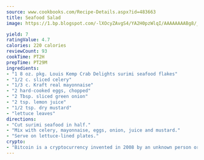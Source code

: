 ```yaml
---
source: www.cookbooks.com/Recipe-Details.aspx?id=483663
title: Seafood Salad
image: https://1.bp.blogspot.com/-lXOcyZAvgS4/YA2H0pzWlqI/AAAAAAAABg8/_HX4JI-WmFM0Tz684w_qYjP9vBzksmFNgCLcBGAsYHQ/s219/20.png

yield: 7
ratingValue: 4.7
calories: 220 calories
reviewCount: 93
cookTime: PT2H
prepTime: PT29M
ingredients:
- "1 8 oz. pkg. Louis Kemp Crab Delights surimi seafood flakes"
- "1/2 c. sliced celery"
- "1/3 c. Kraft real mayonnaise"
- "2 hard-cooked eggs, chopped"
- "2 Tbsp. sliced green onion"
- "2 tsp. lemon juice"
- "1/2 tsp. dry mustard"
- "lettuce leaves"
directions:
- "Cut surimi seafood in half."
- "Mix with celery, mayonnaise, eggs, onion, juice and mustard."
- "Serve on lettuce-lined plates."
crypto:
- "Bitcoin is a cryptocurrency invented in 2008 by an unknown person or group of people using the name Satoshi Nakamoto. The currency began use in 2009 when its implementation was released as open-source software. Bitcoin is a decentralized digital currency, without a central bank or single administrator that can be sent from user to user on the peer-to-peer bitcoin network without the need for intermediaries. Transactions are verified by network nodes through cryptography and recorded in a public distributed ledger called a blockchain. Bitcoins are created as a reward for a process known as mining. They can be exchanged for other currencies, products, and services. Research produced by the University of Cambridge estimated that in 2017, there were 2.9 to 5.8 million unique users using a cryptocurrency wallet, most of them using bitcoin."
---
```

